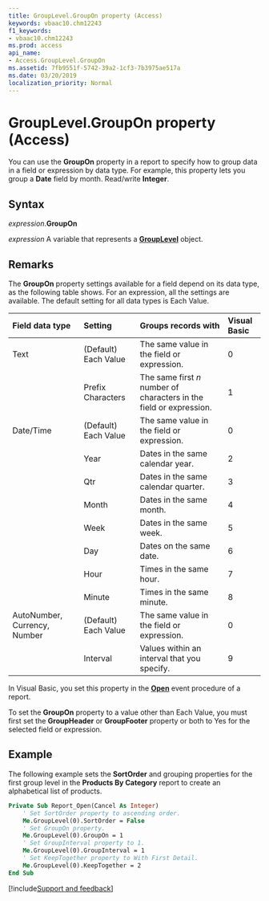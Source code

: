 ```yaml
---
title: GroupLevel.GroupOn property (Access)
keywords: vbaac10.chm12243
f1_keywords:
- vbaac10.chm12243
ms.prod: access
api_name:
- Access.GroupLevel.GroupOn
ms.assetid: 7fb9551f-5742-39a2-1cf3-7b3975ae517a
ms.date: 03/20/2019
localization_priority: Normal
---
```



# GroupLevel.GroupOn property (Access)

You can use the **GroupOn** property in a report to specify how to group data in a field or expression by data type. For example, this property lets you group a **Date** field by month. Read/write **Integer**.


## Syntax

_expression_.**GroupOn**

_expression_ A variable that represents a **[GroupLevel](Access.GroupLevel.md)** object.


## Remarks

The **GroupOn** property settings available for a field depend on its data type, as the following table shows. For an expression, all the settings are available. The default setting for all data types is Each Value.

|Field data type|Setting|Groups records with|Visual Basic|
|:-----|:-----|:-----|:-----|
|Text|(Default) Each Value|The same value in the field or expression.|0|
||Prefix Characters|The same first  _n_ number of characters in the field or expression.|1|
|Date/Time|(Default) Each Value|The same value in the field or expression.|0|
||Year|Dates in the same calendar year.|2|
||Qtr|Dates in the same calendar quarter.|3|
||Month|Dates in the same month.|4|
||Week|Dates in the same week.|5|
||Day|Dates on the same date.|6|
||Hour|Times in the same hour.|7|
||Minute|Times in the same minute.|8|
|AutoNumber, Currency, Number|(Default) Each Value|The same value in the field or expression.|0|
||Interval|Values within an interval that you specify.|9|

In Visual Basic, you set this property in the **[Open](Access.Report.Open.md)** event procedure of a report.

To set the **GroupOn** property to a value other than Each Value, you must first set the **GroupHeader** or **GroupFooter** property or both to Yes for the selected field or expression.


## Example

The following example sets the **SortOrder** and grouping properties for the first group level in the **Products By Category** report to create an alphabetical list of products.

```vb
Private Sub Report_Open(Cancel As Integer) 
    ' Set SortOrder property to ascending order. 
    Me.GroupLevel(0).SortOrder = False 
    ' Set GroupOn property. 
    Me.GroupLevel(0).GroupOn = 1 
    ' Set GroupInterval property to 1. 
    Me.GroupLevel(0).GroupInterval = 1 
    ' Set KeepTogether property to With First Detail. 
    Me.GroupLevel(0).KeepTogether = 2 
End Sub
```




[!include[Support and feedback](~/includes/feedback-boilerplate.md)]